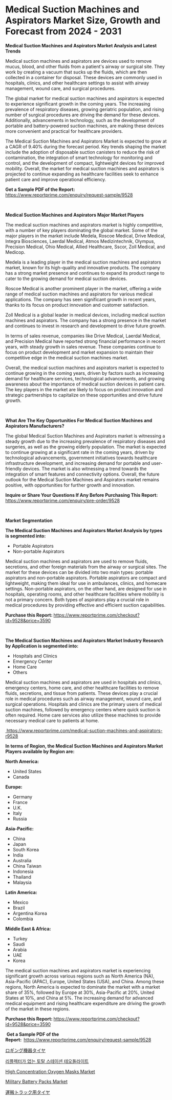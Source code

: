 <p><h1>Medical Suction Machines and Aspirators Market Size, Growth and Forecast from 2024 - 2031</h1></p><p><strong>Medical Suction Machines and Aspirators Market Analysis and Latest Trends</strong></p>
<p><p>Medical suction machines and aspirators are devices used to remove mucus, blood, and other fluids from a patient's airway or surgical site. They work by creating a vacuum that sucks up the fluids, which are then collected in a container for disposal. These devices are commonly used in hospitals, clinics, and other healthcare settings to assist with airway management, wound care, and surgical procedures.</p><p>The global market for medical suction machines and aspirators is expected to experience significant growth in the coming years. The increasing prevalence of respiratory diseases, growing geriatric population, and rising number of surgical procedures are driving the demand for these devices. Additionally, advancements in technology, such as the development of portable and battery-powered suction machines, are making these devices more convenient and practical for healthcare providers. </p><p>The Medical Suction Machines and Aspirators Market is expected to grow at a CAGR of 9.40% during the forecast period. Key trends shaping the market include the adoption of disposable suction canisters to reduce the risk of contamination, the integration of smart technology for monitoring and control, and the development of compact, lightweight devices for improved mobility. Overall, the market for medical suction machines and aspirators is projected to continue expanding as healthcare facilities seek to enhance patient care and improve operational efficiency.</p></p>
<p><strong>Get a Sample PDF of the Report:&nbsp;</strong> <a href="https://www.reportprime.com/enquiry/request-sample/9528">https://www.reportprime.com/enquiry/request-sample/9528</a></p>
<p>&nbsp;</p>
<p><strong>Medical Suction Machines and Aspirators Major Market Players</strong></p>
<p><p>The medical suction machines and aspirators market is highly competitive, with a number of key players dominating the global market. Some of the major players in the market include Medela, Roscoe Medical, Drive Medical, Integra Biosciences, Laerdal Medical, Atmos Medizintechnik, Olympus, Precision Medical, Ohio Medical, Allied Healthcare, Sscor, Zoll Medical, and Medicop.</p><p>Medela is a leading player in the medical suction machines and aspirators market, known for its high-quality and innovative products. The company has a strong market presence and continues to expand its product range to cater to the growing demand for medical suction devices.</p><p>Roscoe Medical is another prominent player in the market, offering a wide range of medical suction machines and aspirators for various medical applications. The company has seen significant growth in recent years, thanks to its focus on product innovation and customer satisfaction.</p><p>Zoll Medical is a global leader in medical devices, including medical suction machines and aspirators. The company has a strong presence in the market and continues to invest in research and development to drive future growth.</p><p>In terms of sales revenue, companies like Drive Medical, Laerdal Medical, and Precision Medical have reported strong financial performance in recent years, with steady growth in sales revenue. These companies continue to focus on product development and market expansion to maintain their competitive edge in the medical suction machines market.</p><p>Overall, the medical suction machines and aspirators market is expected to continue growing in the coming years, driven by factors such as increasing demand for healthcare services, technological advancements, and growing awareness about the importance of medical suction devices in patient care. The key players in the market are likely to focus on product innovation and strategic partnerships to capitalize on these opportunities and drive future growth.</p></p>
<p>&nbsp;</p>
<p><strong>What Are The Key Opportunities For Medical Suction Machines and Aspirators Manufacturers?</strong></p>
<p><p>The global Medical Suction Machines and Aspirators market is witnessing a steady growth due to the increasing prevalence of respiratory diseases and surgeries, as well as the growing elderly population. The market is expected to continue growing at a significant rate in the coming years, driven by technological advancements, government initiatives towards healthcare infrastructure development, and increasing demand for portable and user-friendly devices. The market is also witnessing a trend towards the integration of smart features and connectivity options. Overall, the future outlook for the Medical Suction Machines and Aspirators market remains positive, with opportunities for further growth and innovation.</p></p>
<p><strong>Inquire or Share Your Questions If Any Before Purchasing This Report:</strong> <a href="https://www.reportprime.com/enquiry/pre-order/9528">https://www.reportprime.com/enquiry/pre-order/9528</a></p>
<p>&nbsp;</p>
<p><strong>Market Segmentation</strong></p>
<p><strong>The Medical Suction Machines and Aspirators Market Analysis by types is segmented into:</strong></p>
<p><ul><li>Portable Aspirators</li><li>Non-portable Aspirators</li></ul></p>
<p><p>Medical suction machines and aspirators are used to remove fluids, secretions, and other foreign materials from the airway or surgical sites. The market for these devices can be divided into two main types: portable aspirators and non-portable aspirators. Portable aspirators are compact and lightweight, making them ideal for use in ambulances, clinics, and homecare settings. Non-portable aspirators, on the other hand, are designed for use in hospitals, operating rooms, and other healthcare facilities where mobility is not a primary concern. Both types of aspirators play a crucial role in medical procedures by providing effective and efficient suction capabilities.</p></p>
<p><strong>Purchase this Report:&nbsp;</strong><a href="https://www.reportprime.com/checkout?id=9528&price=3590">https://www.reportprime.com/checkout?id=9528&price=3590</a></p>
<p>&nbsp;</p>
<p><strong>The Medical Suction Machines and Aspirators Market Industry Research by Application is segmented into:</strong></p>
<p><ul><li>Hospitals and Clinics</li><li>Emergency Center</li><li>Home Care</li><li>Others</li></ul></p>
<p><p>Medical suction machines and aspirators are used in hospitals and clinics, emergency centers, home care, and other healthcare facilities to remove fluids, secretions, and tissue from patients. These devices play a crucial role in medical procedures such as airway management, wound care, and surgical operations. Hospitals and clinics are the primary users of medical suction machines, followed by emergency centers where quick suction is often required. Home care services also utilize these machines to provide necessary medical care to patients at home.</p></p>
<p><a href="https://www.reportprime.com/medical-suction-machines-and-aspirators-r9528">&nbsp;https://www.reportprime.com/medical-suction-machines-and-aspirators-r9528</a></p>
<p><strong>In terms of Region, the Medical Suction Machines and Aspirators Market Players available by Region are:</strong></p>
<p>
    <p> <strong> North America: </strong>
        <ul>
            <li>United States</li>
            <li>Canada</li>
        </ul>
        </p> 
    <p> <strong> Europe: </strong>
        <ul>
            <li>Germany</li>
            <li>France</li>
            <li>U.K.</li>
            <li>Italy</li>
            <li>Russia</li>
        </ul>
        </p> 
    <p> <strong> Asia-Pacific: </strong>
        <ul>
            <li>China</li>
            <li>Japan</li>
            <li>South Korea</li>
            <li>India</li>
            <li>Australia</li>
            <li>China Taiwan</li>
            <li>Indonesia</li>
            <li>Thailand</li>
            <li>Malaysia</li>
        </ul>
        </p> 
    <p> <strong> Latin America: </strong>
        <ul>
            <li>Mexico</li>
            <li>Brazil</li>
            <li>Argentina Korea</li>
            <li>Colombia</li>
        </ul>
        </p> 
    <p> <strong> Middle East & Africa: </strong>
        <ul>
            <li>Turkey</li>
            <li>Saudi</li>
            <li>Arabia</li>
            <li>UAE</li>
            <li>Korea</li>
        </ul>
    </p>
    </p>
<p><p>The medical suction machines and aspirators market is experiencing significant growth across various regions such as North America (NA), Asia-Pacific (APAC), Europe, United States (USA), and China. Among these regions, North America is expected to dominate the market with a market share of 35%, followed by Europe at 30%, Asia-Pacific at 20%, United States at 10%, and China at 5%. The increasing demand for advanced medical equipment and rising healthcare expenditure are driving the growth of the market in these regions.</p></p>
<p><strong>Purchase this Report: </strong><a href="https://www.reportprime.com/checkout?id=9528&price=3590">https://www.reportprime.com/checkout?id=9528&price=3590</a></p>
<p>&nbsp;<strong>Get a Sample PDF of the Report:&nbsp;&nbsp;</strong><a href="https://www.reportprime.com/enquiry/request-sample/9528">https://www.reportprime.com/enquiry/request-sample/9528</a></p>
<p><strong></strong></p>
<p><p><a href="https://github.com/AhmadMann1950/Market-Research-Report-List-2/blob/main/119999785493.md">ロギング機器タイヤ</a></p><p><a href="https://github.com/tasfiyaj85/Market-Research-Report-List-2/blob/main/4947596106220.md">리플렉터가 없는 토탈 스테이션 테오돌라이트</a></p><p><a href="https://github.com/nandosuryapratama/Market-Research-Report-List-2/blob/main/high-concentration-oxygen-masks-market.md">High Concentration Oxygen Masks Market</a></p><p><a href="https://www.linkedin.com/pulse/deep-dive-military-battery-packs-market-itstrends-segmentation-8eqjc?trackingId=qs9bCheAQBeGpSoVJ0i7Rw%3D%3D">Military Battery Packs Market</a></p><p><a href="https://github.com/Alenaieme/Market-Research-Report-List-3/blob/main/431308085492.md">運搬トラック用タイヤ</a></p></p>